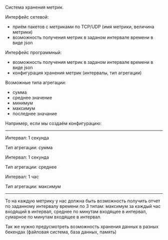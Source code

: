 Система хранения метрик.

Интерфейс сетевой:
- приём пакетов с метриками по TCP/UDP (имя метрики, величина метрики)
- возможность получения метрик в заданом интервале времени в виде json

Интерфейс программный:
- возможность получения метрик в заданом интервале времени в виде json
- конфигурация хранения метрик (интервалы, тип агрегации)

Возможные типа агрегации:
- сумма
- среднее значение
- минимум
- максимум
- последнее значание

Например, если мы создаём конфигурацию:

---

Интервал: 1 секунда

Тип агрегации: сумма

Интервал: 1 секунда

Тип агрегации: среднее

Интервал: 1 час

Тип агрегации: максимум

---

То на каждую метрику у нас должна быть возможность получить отчет по заданному интервалу времени по 3 типам: максимум за каждый час входящий в интервал, среднее по минутам входящее в интервал, сумарное по минутам входящее в интервал.

Так же нужно предусмотреть возможность хранения данных в разных бекендах (файловая система, база данных, память)
